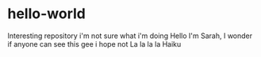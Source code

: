 # hello-world
Interesting repository i'm not sure what i'm doing
Hello I'm Sarah, I wonder if anyone can see this
gee i hope not
La la la la
Haiku

